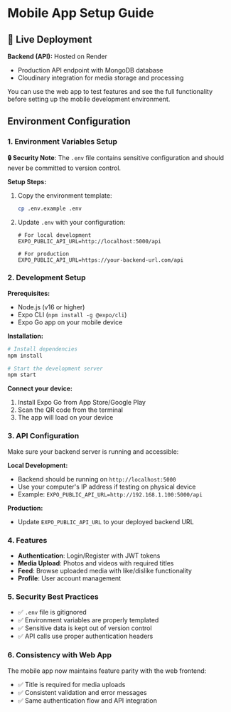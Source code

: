 # Mobile App Setup Guide

## 🚀 Live Deployment


**Backend (API):** Hosted on Render
- Production API endpoint with MongoDB database
- Cloudinary integration for media storage and processing

You can use the web app to test features and see the full functionality before setting up the mobile development environment.

## Environment Configuration

### 1. Environment Variables Setup

**🔒 Security Note**: The `.env` file contains sensitive configuration and should never be committed to version control.

**Setup Steps:**
1. Copy the environment template:
   ```bash
   cp .env.example .env
   ```

2. Update `.env` with your configuration:
   ```properties
   # For local development
   EXPO_PUBLIC_API_URL=http://localhost:5000/api
   
   # For production
   EXPO_PUBLIC_API_URL=https://your-backend-url.com/api
   ```

### 2. Development Setup

**Prerequisites:**
- Node.js (v16 or higher)
- Expo CLI (`npm install -g @expo/cli`)
- Expo Go app on your mobile device

**Installation:**
```bash
# Install dependencies
npm install

# Start the development server
npm start
```

**Connect your device:**
1. Install Expo Go from App Store/Google Play
2. Scan the QR code from the terminal
3. The app will load on your device

### 3. API Configuration

Make sure your backend server is running and accessible:

**Local Development:**
- Backend should be running on `http://localhost:5000`
- Use your computer's IP address if testing on physical device
- Example: `EXPO_PUBLIC_API_URL=http://192.168.1.100:5000/api`

**Production:**
- Update `EXPO_PUBLIC_API_URL` to your deployed backend URL

### 4. Features

- **Authentication**: Login/Register with JWT tokens
- **Media Upload**: Photos and videos with required titles
- **Feed**: Browse uploaded media with like/dislike functionality
- **Profile**: User account management

### 5. Security Best Practices

- ✅ `.env` file is gitignored
- ✅ Environment variables are properly templated
- ✅ Sensitive data is kept out of version control
- ✅ API calls use proper authentication headers

### 6. Consistency with Web App

The mobile app now maintains feature parity with the web frontend:
- ✅ Title is required for media uploads
- ✅ Consistent validation and error messages
- ✅ Same authentication flow and API integration

